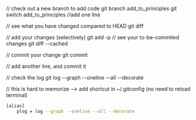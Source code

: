  
// check out a new branch to add code
git branch add_to_principles
git switch add_to_principles
//add one line

// see what you have changed compared to HEAD
git diff

// add your changes (selectively)
git add -p
// see your to-be-commited changes
git diff --cached

// commit your change
git commit

// add another line, and commit it

// check the log
git log --graph --oneline --all --decorate

// this is hard to memorize --> add shortcut in ~/.gitconfig (no need to reload terminal)

```bash
[alias]
    plog = log --graph --oneline --all --decorate
```


